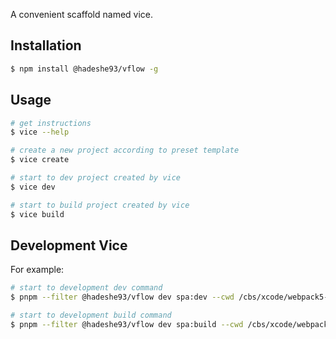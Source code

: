 A convenient scaffold named vice.

## Installation

```sh
$ npm install @hadeshe93/vflow -g
```

## Usage

```sh
# get instructions
$ vice --help

# create a new project according to preset template
$ vice create

# start to dev project created by vice
$ vice dev

# start to build project created by vice
$ vice build
```

## Development Vice

For example:

```sh
# start to development dev command
$ pnpm --filter @hadeshe93/vflow dev spa:dev --cwd /cbs/xcode/webpack5-starter/packages/webpack5-starter-vue3-ts

# start to development build command
$ pnpm --filter @hadeshe93/vflow dev spa:build --cwd /cbs/xcode/webpack5-starter/packages/webpack5-starter-vue3-ts
```